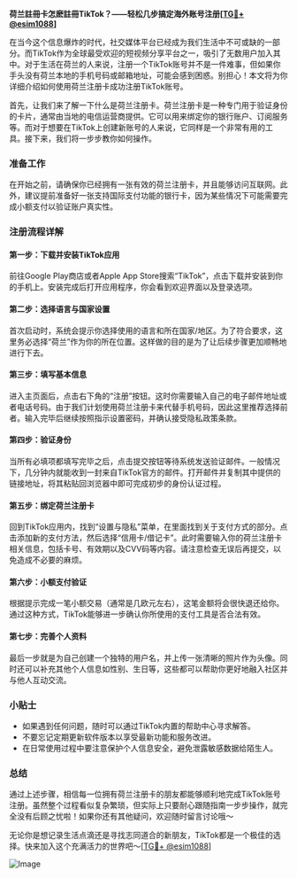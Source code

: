 **荷兰註冊卡怎麽註冊TikTok？——轻松几步搞定海外账号注册[[TG💪+ @esim1088](https://t.me/s/esim1088)]**

在当今这个信息爆炸的时代，社交媒体平台已经成为我们生活中不可或缺的一部分。而TikTok作为全球最受欢迎的短视频分享平台之一，吸引了无数用户加入其中。对于生活在荷兰的人来说，注册一个TikTok账号并不是一件难事，但如果你手头没有荷兰本地的手机号码或邮箱地址，可能会感到困惑。别担心！本文将为你详细介绍如何使用荷兰注册卡成功注册TikTok账号。

首先，让我们来了解一下什么是荷兰注册卡。荷兰注册卡是一种专门用于验证身份的卡片，通常由当地的电信运营商提供。它可以用来绑定你的银行账户、订阅服务等。而对于想要在TikTok上创建新账号的人来说，它同样是一个非常有用的工具。接下来，我们将一步步教你如何操作。

### 准备工作

在开始之前，请确保你已经拥有一张有效的荷兰注册卡，并且能够访问互联网。此外，建议提前准备好一张支持国际支付功能的银行卡，因为某些情况下可能需要完成小额支付以验证账户真实性。

### 注册流程详解

#### 第一步：下载并安装TikTok应用
前往Google Play商店或者Apple App Store搜索“TikTok”，点击下载并安装到你的手机上。安装完成后打开应用程序，你会看到欢迎界面以及登录选项。

#### 第二步：选择语言与国家设置
首次启动时，系统会提示你选择使用的语言和所在国家/地区。为了符合要求，这里务必选择“荷兰”作为你的所在位置。这样做的目的是为了让后续步骤更加顺畅地进行下去。

#### 第三步：填写基本信息
进入主页面后，点击右下角的“注册”按钮。这时你需要输入自己的电子邮件地址或者电话号码。由于我们计划使用荷兰注册卡来代替手机号码，因此这里推荐选择前者。输入完毕后继续按照指示设置密码，并确认接受隐私政策条款。

#### 第四步：验证身份
当所有必填项都填写完毕之后，点击提交按钮等待系统发送验证邮件。一般情况下，几分钟内就能收到一封来自TikTok官方的邮件。打开邮件并复制其中提供的链接地址，将其粘贴回浏览器中即可完成初步的身份认证过程。

#### 第五步：绑定荷兰注册卡
回到TikTok应用内，找到“设置与隐私”菜单，在里面找到关于支付方式的部分。点击添加新的支付方法，然后选择“信用卡/借记卡”。此时需要输入你的荷兰注册卡相关信息，包括卡号、有效期以及CVV码等内容。请注意检查无误后再提交，以免造成不必要的麻烦。

#### 第六步：小额支付验证
根据提示完成一笔小额交易（通常是几欧元左右），这笔金额将会很快退还给你。通过这种方式，TikTok能够进一步确认你所使用的支付工具是否合法有效。

#### 第七步：完善个人资料
最后一步就是为自己创建一个独特的用户名，并上传一张清晰的照片作为头像。同时还可以补充其他个人信息如性别、生日等，这些都可以帮助你更好地融入社区并与他人互动交流。

### 小贴士

- 如果遇到任何问题，随时可以通过TikTok内置的帮助中心寻求解答。
- 不要忘记定期更新软件版本以享受最新功能和服务改进。
- 在日常使用过程中要注意保护个人信息安全，避免泄露敏感数据给陌生人。

### 总结

通过上述步骤，相信每一位拥有荷兰注册卡的朋友都能够顺利地完成TikTok账号注册。虽然整个过程看似复杂繁琐，但实际上只要耐心跟随指南一步步操作，就完全没有后顾之忧啦！如果你还有其他疑问，欢迎随时留言讨论哦～

无论你是想记录生活点滴还是寻找志同道合的新朋友，TikTok都是一个极佳的选择。快来加入这个充满活力的世界吧～[[TG💪+ @esim1088](https://t.me/s/esim1088)]

![Image](https://i.postimg.cc/4NQfJmqS/Snipaste-2025-05-13-00-14-12.png)